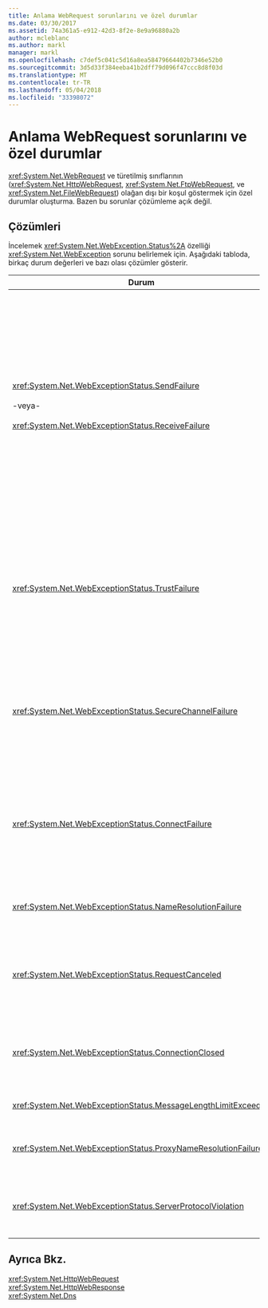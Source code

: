 ```yaml
---
title: Anlama WebRequest sorunlarını ve özel durumlar
ms.date: 03/30/2017
ms.assetid: 74a361a5-e912-42d3-8f2e-8e9a96880a2b
author: mcleblanc
ms.author: markl
manager: markl
ms.openlocfilehash: c7def5c041c5d16a8ea58479664402b7346e52b0
ms.sourcegitcommit: 3d5d33f384eeba41b2dff79d096f47ccc8d8f03d
ms.translationtype: MT
ms.contentlocale: tr-TR
ms.lasthandoff: 05/04/2018
ms.locfileid: "33398072"
---
```

# <a name="understanding-webrequest-problems-and-exceptions"></a>Anlama WebRequest sorunlarını ve özel durumlar
<xref:System.Net.WebRequest> ve türetilmiş sınıflarının (<xref:System.Net.HttpWebRequest>, <xref:System.Net.FtpWebRequest>, ve <xref:System.Net.FileWebRequest>) olağan dışı bir koşul göstermek için özel durumlar oluşturma. Bazen bu sorunlar çözümleme açık değil.  
  
## <a name="solutions"></a>Çözümleri  
 İncelemek <xref:System.Net.WebException.Status%2A> özelliği <xref:System.Net.WebException> sorunu belirlemek için. Aşağıdaki tabloda, birkaç durum değerleri ve bazı olası çözümler gösterir.  
  
|Durum|Ayrıntılar|Çözüm|  
|------------|-------------|--------------|  
|<xref:System.Net.WebExceptionStatus.SendFailure><br /><br /> -veya-<br /><br /> <xref:System.Net.WebExceptionStatus.ReceiveFailure>|Temel alınan yuva ile ilgili bir sorun yoktur. Bağlantı sıfırlanmış.|Yeniden bağlanma ve isteği yeniden gönderin.<br /><br /> En son hizmet paketinin yüklü olduğundan emin olun.<br /><br /> Değerini artırın <xref:System.Net.ServicePointManager.MaxServicePointIdleTime%2A?displayProperty=nameWithType> özelliği.<br /><br /> Ayarlama <xref:System.Net.HttpWebRequest.KeepAlive%2A?displayProperty=nameWithType> için `false`.<br /><br /> İle en fazla bağlantı sayısını artıracak <xref:System.Net.ServicePointManager.DefaultConnectionLimit%2A> özelliği.<br /><br /> Proxy yapılandırmasını denetleyin.<br /><br /> SSL kullanıyorsanız, sunucu işlemi sertifika deposuna erişim izni olduğundan emin olun.<br /><br /> Büyük miktarda veri göndermek istiyorsanız, ayarlayın <xref:System.Net.HttpWebRequest.AllowWriteStreamBuffering%2A> için `false`.|  
|<xref:System.Net.WebExceptionStatus.TrustFailure>|Sunucu sertifikası doğrulanamadı.|Internet Explorer kullanarak URI açmayı deneyin. IE tarafından görüntülenen tüm güvenlik uyarıları çözümleyin. Güvenlik Uyarısı çözümlenemiyor sonra uygulayan bir sertifika ilkesi sınıf oluşturabilirsiniz <xref:System.Net.ICertificatePolicy> döndüren `true`ve ona geçirin <xref:System.Net.ServicePointManager.CertificatePolicy%2A>.<br /><br /> Başvurmak [ http://support.microsoft.com/?id=823177 ](http://go.microsoft.com/fwlink/?LinkID=179653).<br /><br /> Sunucu sertifikası imzalı sertifika yetkilisinin sertifikayı Internet Explorer'da güvenilen sertifika yetkilisi listesine eklendiğinden emin olun.<br /><br /> Ana bilgisayar adı URL'de sunucu sertifikasının ortak adına eşleştiğinden emin olun.|  
|<xref:System.Net.WebExceptionStatus.SecureChannelFailure>|SSL işlem sırasında bir hata oluştu veya sertifika ile ilgili bir sorun yoktur.|.NET Framework sürüm 1.1 yalnızca SSL sürüm 3.0 destekler. Sunucu yalnızca TLS sürüm 1.0 veya 2.0 sürümünde SSL kullanıyorsa, özel durum oluşur. Yükseltme .NET Framework sürüm 2.0 ve ayarlayın <xref:System.Net.ServicePointManager.SecurityProtocol%2A> sunucu eşleşecek şekilde.<br /><br /> İstemci sertifikası, sunucunun güvenmediği bir sertifika yetkilisi (CA) tarafından imzalanmış. CA'ın sertifikasını sunucuya yükleyin. Bkz: [ http://support.microsoft.com/?id=332077 ](http://go.microsoft.com/fwlink/?LinkID=179654).<br /><br /> En son hizmet paketine sahip olduğunuzdan emin olun.|  
|<xref:System.Net.WebExceptionStatus.ConnectFailure>|Bağlantı başarısız oldu.|Bir güvenlik duvarı veya proxy bağlantıyı engelliyor. Güvenlik Duvarı veya proxy bağlantıya izin verecek şekilde değiştirin.<br /><br /> Açıkça belirtmek bir <xref:System.Net.WebProxy> çağırarak istemci uygulamasında <xref:System.Net.WebProxy> Oluşturucusu (WebServiceProxyClass.Proxy yeni adımdaki ([http://server:80](http://server/), doğru)).<br /><br /> FileMon veya Regmon çalışan işlem kimliğini WSPWSP.dll, HKLM\System\CurrentControlSet\Services\DnsCache veya HKLM\System\CurrentControlSet\Services\WinSock2 erişmek için gerekli izinlere sahip olduğundan emin olmak için çalıştırın.|  
|<xref:System.Net.WebExceptionStatus.NameResolutionFailure>|Etki alanı adı hizmeti ana bilgisayar adı çözümlenemedi.|Proxy doğru şekilde yapılandırın. Bkz: [ http://support.microsoft.com/?id=318140 ](http://go.microsoft.com/fwlink/?LinkID=179655).<br /><br /> Herhangi bir virüsten koruma yazılımı yüklü veya güvenlik duvarı bağlantıyı engellemediğinden emin olun.|  
|<xref:System.Net.WebExceptionStatus.RequestCanceled>|<xref:System.Net.WebRequest.Abort%2A> çağrılan, veya bir hata oldu.|Bu sorunun nedeni istemci veya sunucu üzerinde ağır bir yük. Yükü azaltın.<br /><br /> Artırmak <xref:System.Net.ServicePointManager.DefaultConnectionLimit%2A> ayarı.<br /><br /> Bkz: [ http://support.microsoft.com/?id=821268 ](http://go.microsoft.com/fwlink/?LinkID=179656) Web hizmeti performans ayarlarını değiştirmek için.|  
|<xref:System.Net.WebExceptionStatus.ConnectionClosed>|Uygulama zaten kapatılmış bir yuva yazma girişiminde bulunuldu.|İstemci veya sunucu aşırı yüklendi. Yükü azaltın.<br /><br /> Artırmak <xref:System.Net.ServicePointManager.DefaultConnectionLimit%2A> ayarı.<br /><br /> Bkz: [ http://support.microsoft.com/?id=821268 ](http://go.microsoft.com/fwlink/?LinkID=179656) Web hizmeti performans ayarlarını değiştirmek için.|  
|<xref:System.Net.WebExceptionStatus.MessageLengthLimitExceeded>|Belirlenen sınırı (<xref:System.Net.HttpWebRequest.MaximumResponseHeadersLength%2A>) iletide uzunluğu aşıldı.|Değerini artırın <xref:System.Net.HttpWebRequest.MaximumResponseHeadersLength%2A> özelliği.|  
|<xref:System.Net.WebExceptionStatus.ProxyNameResolutionFailure>|Etki alanı adı hizmeti proxy konak adı çözümlenemedi.|Proxy doğru şekilde yapılandırın. Bkz: [ http://support.microsoft.com/?id=318140 ](http://go.microsoft.com/fwlink/?LinkID=179655).<br /><br /> Zorla <xref:System.Net.HttpWebRequest> ayarlayarak proxy kullanmayı <xref:System.Net.HttpWebRequest.Proxy%2A> özelliğine `null`.|  
|<xref:System.Net.WebExceptionStatus.ServerProtocolViolation>|Sunucudan gelen yanıtı geçerli bir HTTP yanıt değil. Sunucu yanıtı HTTP 1.1 RFC ile uyumlu değil, .NET Framework algıladığında, bu sorun oluşur. Yanıtı yanlış üstbilgilerinde veya yanlış üstbilgi ayırıcısı içeriyor. Bu sorun ortaya çıkabilir. RFC 2616 HTTP 1.1 ve sunucudan gelen yanıt geçerli biçimini tanımlar. Daha fazla bilgi için bkz. [http://www.ietf.org](http://go.microsoft.com/fwlink/?LinkID=147388).|İşlemin bir ağ izlemesi yapın ve yanıt üstbilgileri inceleyin.<br /><br /> Uygulamanız sunucu yanıtı olmadan gerektiriyorsa (Bu bir güvenlik sorunu olabilir) ayrıştırma, kümesi `useUnsafeHeaderParsing` için `true` yapılandırma dosyası. Bkz: [ \<httpWebRequest > öğesi (ağ ayarları)](../../../docs/framework/configure-apps/file-schema/network/httpwebrequest-element-network-settings.md).|  
  
## <a name="see-also"></a>Ayrıca Bkz.  
 <xref:System.Net.HttpWebRequest>  
 <xref:System.Net.HttpWebResponse>  
 <xref:System.Net.Dns>
